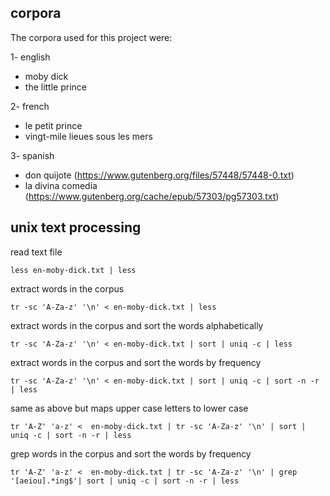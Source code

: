 ## corpora

The corpora used for this project were:

1- english
- moby dick
- the little prince

2- french
- le petit prince
- vingt-mile lieues sous les mers

3- spanish
 - don quijote (https://www.gutenberg.org/files/57448/57448-0.txt)
 - la divina comedia (https://www.gutenberg.org/cache/epub/57303/pg57303.txt)

## unix text processing

read text file
```bashrc
less en-moby-dick.txt | less
```

extract words in the corpus
```bashrc
tr -sc 'A-Za-z' '\n' < en-moby-dick.txt | less
```

extract words in the corpus and sort the words alphabetically
```bashrc
tr -sc 'A-Za-z' '\n' < en-moby-dick.txt | sort | uniq -c | less
```

extract words in the corpus and sort the words by frequency
```bashrc
tr -sc 'A-Za-z' '\n' < en-moby-dick.txt | sort | uniq -c | sort -n -r | less
```

same as above but maps upper case letters to lower case
```bashrc
tr 'A-Z' 'a-z' <  en-moby-dick.txt | tr -sc 'A-Za-z' '\n' | sort | uniq -c | sort -n -r | less
```

grep words in the corpus and sort the words by frequency
```bashrc
tr 'A-Z' 'a-z' <  en-moby-dick.txt | tr -sc 'A-Za-z' '\n' | grep '[aeiou].*ing$'| sort | uniq -c | sort -n -r | less
```